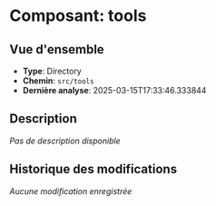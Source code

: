 # Composant: tools

## Vue d'ensemble
- **Type**: Directory
- **Chemin**: `src/tools`
- **Dernière analyse**: 2025-03-15T17:33:46.333844

## Description
*Pas de description disponible*





## Historique des modifications
*Aucune modification enregistrée*
